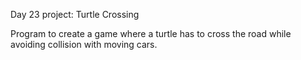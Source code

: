 Day 23 project: Turtle Crossing

Program to create a game where a turtle has to cross the road while avoiding collision with moving cars.
